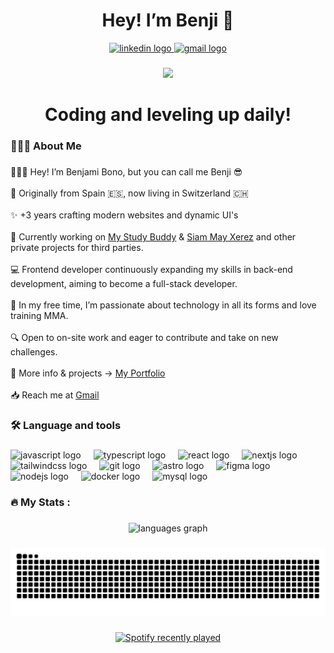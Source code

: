  <h1 align="center">Hey! I’m Benji 👋</h1>

<div align="center">
  <a href="https://www.linkedin.com/in/benjamibono" target="_blank">
    <img src="https://raw.githubusercontent.com/maurodesouza/profile-readme-generator/master/src/assets/icons/social/linkedin/default.svg" width="52" height="40" alt="linkedin logo"  />
  </a>
  <a href="mailto:benjamibono@gmail.com" target="_blank">
    <img src="https://raw.githubusercontent.com/maurodesouza/profile-readme-generator/master/src/assets/icons/social/gmail/default.svg" width="52" height="40" alt="gmail logo"  />
  </a>
</div>

###

<div align="center">
  <img src="https://visitor-badge.laobi.icu/badge?page_id=benjamibono.benjamibono&left_text=%F0%9F%91%80%20Eyes%20on%20my%20code"  />
</div>

###

<h1 align="center">Coding and leveling up daily!</h1>

###

<h3 align="left">👨🏻‍💻  About Me</h3>

###

<p align="left">🙋🏻‍♂️ Hey! I’m Benjami Bono, but you can call me Benji 😎<br><br>📍 Originally from Spain 🇪🇸, now living in Switzerland 🇨🇭<br><br>✨ +3 years crafting modern websites and dynamic UI's<br><br>💼 Currently working on <a href="https://mystudybuddy.vercel.app/" target="_blank">My Study Buddy</a> & <a href="https://siammay.vercel.app" target="_blank">Siam May Xerez</a> and other private projects for third parties.<br><br>💻 Frontend developer continuously expanding my skills in back-end development, aiming to become a full-stack developer.<br><br>🎯 In my free time, I’m passionate about technology in all its forms and love training MMA.<br><br>🔍 Open to on-site work and eager to contribute and take on new challenges.<br><br>📌 More info & projects → <a href="https://benjamibono.dev" target="_blank">My Portfolio</a><br><br>📥 Reach me at <a href="mailto:benjamibono@gmail.com">Gmail</a></p>

###

<h3 align="left">🛠 Language and tools</h3>

###

<div align="left">
  <img src="https://cdn.jsdelivr.net/gh/devicons/devicon/icons/javascript/javascript-original.svg" height="40" alt="javascript logo"  />
  <img width="12" />
  <img src="https://cdn.jsdelivr.net/gh/devicons/devicon/icons/typescript/typescript-original.svg" height="40" alt="typescript logo"  />
  <img width="12" />
  <img src="https://cdn.jsdelivr.net/gh/devicons/devicon/icons/react/react-original.svg" height="40" alt="react logo"  />
  <img width="12" />
  <img src="https://cdn.jsdelivr.net/gh/devicons/devicon/icons/nextjs/nextjs-original.svg" height="40" alt="nextjs logo"  />
  <img width="12" />
  <img src="https://cdn.jsdelivr.net/gh/devicons/devicon/icons/tailwindcss/tailwindcss-original-wordmark.svg" height="40" alt="tailwindcss logo"  />
  <img width="12" />
  <img src="https://cdn.jsdelivr.net/gh/devicons/devicon/icons/git/git-original.svg" height="40" alt="git logo"  />
  <img width="12" />
  <img src="https://skillicons.dev/icons?i=astro" height="40" alt="astro logo"  />
  <img width="12" />
  <img src="https://cdn.jsdelivr.net/gh/devicons/devicon/icons/figma/figma-original.svg" height="40" alt="figma logo"  />
  <img width="12" />
  <img src="https://cdn.simpleicons.org/nodedotjs/339933" height="40" alt="nodejs logo"  />
  <img width="12" />
  <img src="https://cdn.simpleicons.org/docker/2496ED" height="40" alt="docker logo"  />
  <img width="12" />
  <img src="https://cdn.simpleicons.org/mysql/4479A1" height="40" alt="mysql logo"  />
</div>

###

<h3 align="left">🔥   My Stats :</h3>

###

<div align="center">
  <img src="https://github-readme-stats.vercel.app/api/top-langs?username=benjamibono&locale=en&hide_title=false&layout=compact&card_width=320&langs_count=4&theme=dark&hide_border=false&order=2" height="150" alt="languages graph"  />
</div>

###

<img src="https://raw.githubusercontent.com/benjamibono/benjamibono/output/snake.svg" alt="Snake animation" />

###

<div align="center">
  <a href="https://open.spotify.com/user/benjamibono">
    <img src="https://spotify-recently-played-readme.vercel.app/api?user=benjamibono&count=2&unique=false" alt="Spotify recently played"  />
  </a>
</div>

###
